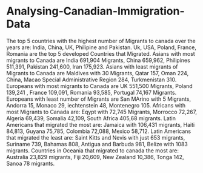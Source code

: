 # Analysing-Canadian-Immigration-Data
The top 5 countries with the highest number of Migrants to canada over the years are: India, China, UK, Philipine and Pakistan.
Uk, USA, Poland, France, Romania are the top 5 developed Countries that Migrated.
Asians with most migrants to Canada are India 691,904 Migrants, China 659,962, Philipines 511,391, Pakistan 241,600, Iran 175,923.
Asians with least migrants of Migrants to Canada are Maldives with 30 Migrants, Qatar 157, Oman 224, China, Macao Special Administrative Region 284, Turkmenistan 310.
Europeans with most migrants to Canada are UK 551,500 Migrants, Poland 	139,241 , France 109,091, Romania 93,585, Portugal 74,167 Migrants.
Europeans with least number of Migrants are San MArino with 5 Migrants, Andorra 15, Monaco 29, iechtenstein 48, Montenegro 105.
Africans with most Migrants to Canada are: Eqypt with 72,745 Migrants, Morrocco 72,267, Algeria 69,439, Somalia 42,109, South Africa 405,68 migrants.
Latin Americans that migrated the most are: Jamaica with 106,431 migrants, Haiti 84,813, Guyana 75,785, Colombia 72,088, Mexico 	58,712.
Latin Americans that migrated the least are: Saint Kitts and Nevis with just 653 migrants, Suriname 739, Bahamas 808, Antigua and Barbuda 981, Belize with 1083 migrants.
Countries in Oceania that migrated to canada the most are: Australia 23,829 migrants, Fiji 20,609, New Zealand 10,386, Tonga 142, Sanoa 78 migrants.
